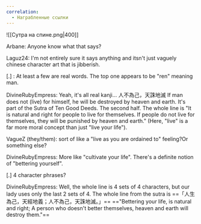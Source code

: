 ```yaml
---
correlation:
  - Награбленные ссылки
---
```


![[Сутра на спине.png|400]]

Arbane: Anyone know what that says?

Laguz24: I'm not entirely sure it says anything and itsn't just vaguely chinese character art that is jibberish.

[.] : At least a few are real words. The top one appears to be "ren" meaning man.

DivineRubyEmpress: Yeah, it's all real kanji...
	人不為己，天誅地滅
	If man does not (live) for himself, he will be destroyed by heaven and earth.
It's part of the Sutra of Ten Good Deeds. The second half. The whole line is "It is natural and right for people to live for themselves. If people do not live for themselves, they will be punished by heaven and earth." (Here, "live" is a far more moral concept than just "live your life").

VagueZ (they/them): sort of like a "live as you are ordained to" feeling?Or something else?

DivineRubyEmpress: More like "cultivate your life". There's a definite notion of "bettering yourself".

[.] 4 character phrases?

DivineRubyEmpress: Well, the whole line is 4 sets of 4 characters, but our lady uses only the last 2 sets of 4.
The whole line from the sutra is ==「人生為己，天經地義；人不為己，天誅地滅。」==
=="Bettering your life, is natural and right; A person who doesn't better themselves, heaven and earth will destroy them."==